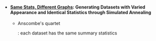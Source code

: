 * #### [Same Stats, Different Graphs](https://www.autodeskresearch.com/publications/samestats): Generating Datasets with Varied Appearance and Identical Statistics through Simulated Annealing

  * Anscombe's quartet

       : each dataset has the same summary statistics
